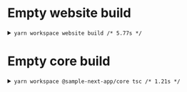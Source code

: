 
# Empty website build 


<details>
<summary><code>yarn workspace website build /* 5.77s */</code></summary>

```
$ yarn workspace website build
yarn workspace v1.22.4
yarn run v1.22.4
$ next build
Warning: Detected next.config.js, no exported configuration found. https://err.sh/zeit/next.js/empty-configuration
> Using external babel configuration
> Location: "/home/x/zzz/github/SocialGouv/sample-next-app/website/.babelrc"
Creating an optimized production build  

Compiled successfully.

Automatically optimizing pages  

Page                            Size     First Load JS
┌ ○ /                           1.75 kB          60 kB
└ ○ /404                        2.6 kB         60.9 kB
+ First Load JS shared by all   58.3 kB
  ├ static/pages/_app.js        960 B
  ├ chunks/commons.e3ec81.js    10.4 kB
  ├ chunks/framework.970a96.js  40.3 kB
  ├ runtime/main.8a3709.js      5.93 kB
  └ runtime/webpack.b65cab.js   746 B

λ  (Server)  server-side renders at runtime (uses getInitialProps or getServerSideProps)
○  (Static)  automatically rendered as static HTML (uses no initial props)
●  (SSG)     automatically generated as static HTML + JSON (uses getStaticProps)

Done in 5.45s.
Done in 5.77s.
```

</details>

# Empty core build 


<details>
<summary><code>yarn workspace @sample-next-app/core tsc /* 1.21s */</code></summary>

```
$ yarn workspace @sample-next-app/core tsc            
yarn workspace v1.22.4
yarn run v1.22.4
$ /home/x/zzz/github/SocialGouv/sample-next-app/node_modules/.bin/tsc
Done in 0.93s.
Done in 1.21s.
```

# Empty ui build 


<details>
<summary><code>yarn workspace @sample-next-app/ui tsc /* 1.21s */</code></summary>

```
$ yarn workspace @sample-next-app/ui tsc            
yarn workspace v1.22.4
yarn run v1.22.4
$ /home/x/zzz/github/SocialGouv/sample-next-app/node_modules/.bin/tsc
Done in 0.93s.
Done in 1.21s.
```
